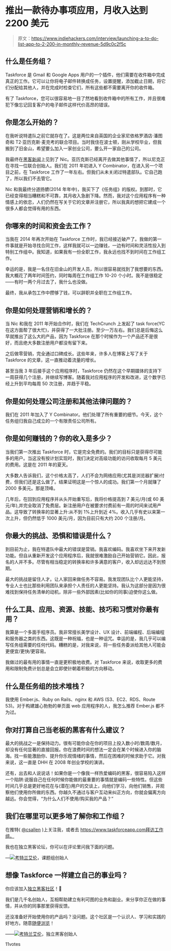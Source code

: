 # 推出一款待办事项应用，月收入达到 2200 美元

> 原文：<https://www.indiehackers.com/interview/launching-a-to-do-list-app-to-2-200-in-monthly-revenue-5d9c0c2f5c>

## 什么是任务组？

Taskforce 是 Gmail 和 Google Apps 用户的一个插件，他们需要在收件箱中完成真正的工作。它可以让你将电子邮件转换成任务，设置提醒，添加截止日期，将它们分配给其他人，并在完成时检查它们，所有这些都不需要离开你的收件箱。

有了 Taskforce，您可以很容易地一目了然地看到收件箱中的所有工作，并且很难犯下像忘记回复客户的电子邮件这样代价高昂的错误。

## 你是怎么开始的？

在我听说特遣队之前它就存在了。这是两位来自英国的企业家尼依格罗酒店·潘图奇和 T2·亚历克斯·麦克考的联合项目。当时我住在波士顿，刚从学校毕业，但我搬到了旧金山，希望要么加入一家创业公司，要么开一家自己的公司。

我最终在[黑客新闻](https://news.ycombinator.com)上见到了 Nic。亚历克斯已经离开去做其他事情了，所以尼克正在寻找一位联合创始人。我们在 2011 年初进入 Y Combinator，在进入另一个项目之前，在 Taskforce 工作了一年左右。但我们从未关闭过特遣部队。它自己跑了，所以我们不去管它。

Nic 和我最终分道扬镳(2014 年年中)，我买下了《任务组》的版权。到那时，它已经变得相当糟糕和不可靠，其月收入急剧下降。然而，我对这个应用程序有一种情感上的依恋，人们仍然在写关于它的文章并注册它，所以我真的想把它建成一个很多人都会觉得有用的东西。

## 你哪来的时间和资金去工作？

当我在 2014 年再次开始在 Taskforce 工作时，我已经接近破产了。我做的第一件事就是开始寻找合同工作，这样我就可以一边赚钱，一边有时间和灵活性投入到特别工作组中。我知道，如果我有一份全职工作，我永远也找不到时间在工作组工作。

幸运的是，我是一名住在旧金山的开发人员，所以很容易就找到了我想要的东西。我大概花了两年时间签约，同时每周在工作组工作 10-20 个小时。我不是很稳定——有时一两个月过去了，我什么也没做。

最终，我从承包工作中攒够了钱，可以辞职并全职在工作组工作。

## 你是如何处理营销和增长的？

当 Nic 和我在 2011 年开始合作时，我们在 TechCrunch 上发起了 task force(YC 在这方面帮了很大忙)，并获得了一大批注册。至少一万左右。我们总是后悔这么早就推出了这么大的产品，因为 Taskforce 在那个时候作为一个产品还不是很好，而且绝大多数注册用户都没有留下来。

之后做零营销，完全通过口碑成长。这些年来，许多人在博客上写了关于 Taskforce 的文章，这一直推动着流量的增长。

甚至当我 3 年后接手这个应用程序时，Taskforce 仍然在这个早期媒体的支持下一周获得几个注册，并继续写博客。随着我对应用程序的开发和改进，这个数字已经上升到平均每周 50 次注册，并趋于平稳。

## 你是如何处理公司注册和其他法律问题的？

我们在 2011 年加入了 Y Combinator。他们处理了所有重要的细节。今天，这个任务组归我自己成立的一个有限责任公司所有。

## 你是如何赚钱的？你的收入是多少？

当我们第一次推出 Taskforce 时，它是完全免费的。我们的目标只是获得尽可能多的用户。当这没有按计划实现时，我们决定对高级功能的访问收取每月 5 美元的费用。这是在 2011 年的夏天。

大多数人告诉我们，这个价格太高了，人们不会为网络应用(尤其是浏览器扩展)付费，但我们还是这么做了。结果证明这是一个惊人的成功。我们第一个月就赚了 2000 多美元。那是顶峰。

几年后，在回到应用程序并从头开始重写后，我将价格提高到 7 美元/月(或 60 美元/年),并完全取消了免费层。新注册用户在被要求付费前有一周的时间来试用产品。这导致了转换率的显著上升:从不到 1%上升到近 4%。收入几乎有史以来第一次上升，但仍然低于 1000 美元/月，因为目前只有大约 200 个注册/月。

## 你最大的挑战、恐惧和错误是什么？

到目前为止，我在特遣队中最大的错误是营销。我喜欢编码。我喜欢坐下来开发新功能。但自从重新开发这个应用程序后，我就很难激励自己开始营销它。因此，报名的人并不多。尽管有相当稳定的转换率和许多满意的客户，收入却远远达不到预期。

最大的挑战是留住人才。让人家回来做任务不容易。我发现团队比个人更能坚持，专业人士也比那些利用团队来承担个人责任的人更能坚持。我认为这部分是因为很难找到保持任务清单的动机，除非一些外部因素(比如你的同事)迫使你这么做。

## 什么工具、应用、资源、技能、技巧和习惯对你最有用？

我算是一个多面手程序员。我非常擅长美学设计、UX 设计、前端编程、后端编程和服务器之类的东西。这既是一种祝福，也是一种诅咒。幸运的是，我几乎可以编写任务组需要的任何代码。糟糕的是，对我来说，将一些任务委派给其他人可能会更便宜/更快/更容易。

我做过的最有用的事情一直是更积极地收费。对 Taskforce 来说，收取更多的费用和限制免费计划总是会立即使针朝着积极的方向移动。

## 什么是任务组的技术堆栈？

我使用 Ember.js、Ruby on Rails、nginx 和 AWS (S3、EC2、RDS、Route 53)。对于构建雄心勃勃的单页面 web 应用程序的人，我怎么推荐 Ember.js 都不为过。

## 你对打算自己当老板的黑客有什么建议？

最大的挑战之一是保持动力。很有可能你会在你的项目上投入数小时/数周/数月，却没有任何显著的直接回报。你在浪费时间的想法一定会在某个时候进入你的脑海。找一些能激励你、提升你乐观情绪的事情，然后在困难的时候求助于它。对我来说，这一直是 DHH 在 2008 年创业学校的演讲。

还有，出去和人说说话！如果你是一个像我一样热爱编码的黑客，很容易陷入这样一个陷阱:说服自己在任何时候你能做的最重要的事情就是编码一些特性。但这些时间几乎总是更好地花在与(潜在)用户的交谈上，向他们学习，向他们销售，并观察他们使用你所做的东西。你越久不通过与客户互动来纠正方向，你就会偏离方向越远。你会觉得，“为什么人们不使用/购买我的产品？”

## 我们在哪里可以更多地了解你和工作组？

在推特( [@csallen](https://www.twitter.com/csallen) )上关注我，或者去 https://www.taskforceapp.com拜访工作组。

我也在独立黑客论坛，你可以在评论里问我下面的问题。

—[<picture id="ember5202580" class="user-avatar ember-view user-link__avatar">![](img/82bd3bb4769a3aa1cd13889ee7c0fa91.png)</picture>考特兰艾伦](/csallen?id=ibTLPyjwVebnZjMGKvz6ztarnuV2)，课题组创始人

## 想像 Taskforce 一样建立自己的事业吗？

你应该加入[独立黑客社区](/)！🤗

我们是几千名创始人，互相帮助建立有利可图的业务和副业。来分享你正在做的事情，并从你的同事那里获得反馈。

还没准备好开始使用你的产品吗？没问题。这个社区是一个认识人、学习和实践的好地方。随意[随便浏览](/)！

——[<picture id="ember5202585" class="user-avatar ember-view user-link__avatar">![](img/82bd3bb4769a3aa1cd13889ee7c0fa91.png)</picture>考特兰艾伦](/csallen?id=ibTLPyjwVebnZjMGKvz6ztarnuV2)，独立黑客创始人

11votes